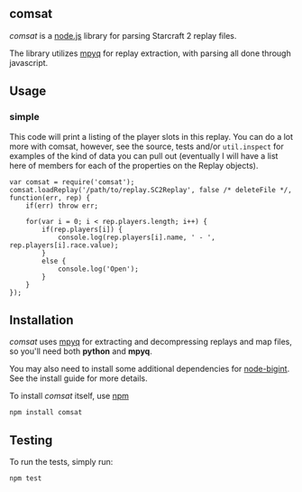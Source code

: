 ## comsat
_comsat_ is a [node.js](http://nodejs.org) library for parsing Starcraft 2 replay files.

The library utilizes [mpyq](https://github.com/iamteem/mpyq) for replay extraction, with parsing all done through javascript.

## Usage

### simple
This code will print a listing of the player slots in this replay. You can do a lot more with comsat, however, see the source, tests and/or `util.inspect` for examples of the kind of data you can pull out (eventually I will have a list here of members for each of the properties on the Replay objects).

    var comsat = require('comsat');
    comsat.loadReplay('/path/to/replay.SC2Replay', false /* deleteFile */, function(err, rep) {
        if(err) throw err;

        for(var i = 0; i < rep.players.length; i++) {
            if(rep.players[i]) {
                console.log(rep.players[i].name, ' - ', rep.players[i].race.value);
            }
            else {
                console.log('Open');
            }
        }
    });

## Installation
_comsat_ uses [mpyq](https://github.com/iamteem/mpyq) for extracting and decompressing replays and map files, so you'll need both **python** and **mpyq**.

You may also need to install some additional dependencies for [node-bigint](https://github.com/substack/node-bigint). See the install guide for more details.

To install _comsat_ itself, use [npm](http://npmjs.org/)

    npm install comsat

## Testing
To run the tests, simply run:

    npm test
